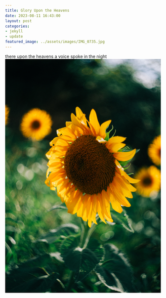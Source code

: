 ```yaml
---
title: Glory Upon the Heavens
date: 2023-08-11 16:43:00
layout: post
categories:
- jekyll
- update
featured_image: ../assets/images/IMG_0735.jpg
---
```

there upon the heavens a voice spoke in the night
![Alt text](/assets/images/IMG_0634.jpg)


